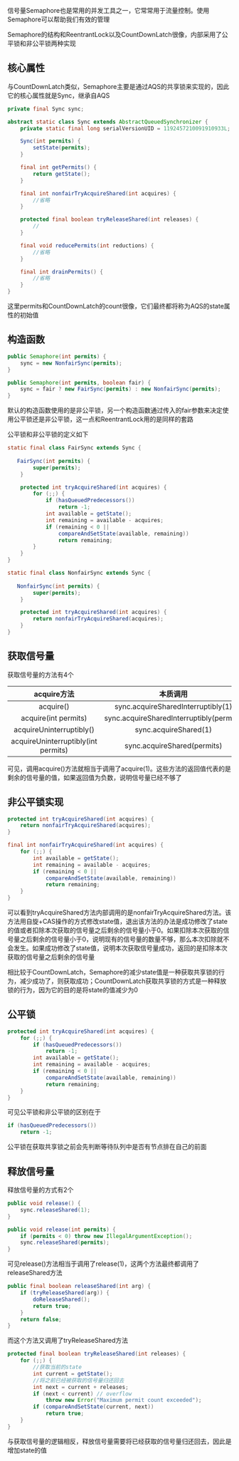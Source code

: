 信号量Semaphore也是常用的并发工具之一，它常常用于流量控制。使用Semaphore可以帮助我们有效的管理

Semaphore的结构和ReentrantLock以及CountDownLatch很像，内部采用了公平锁和非公平锁两种实现  

## 核心属性  

与CountDownLatch类似，Semaphore主要是通过AQS的共享锁来实现的，因此它的核心属性就是Sync，继承自AQS  

```java
private final Sync sync;

abstract static class Sync extends AbstractQueuedSynchronizer {
    private static final long serialVersionUID = 1192457210091910933L;

    Sync(int permits) {
        setState(permits);
    }

    final int getPermits() {
        return getState();
    }

    final int nonfairTryAcquireShared(int acquires) {
        //省略
    }

    protected final boolean tryReleaseShared(int releases) {
        //
    }

    final void reducePermits(int reductions) {
        //省略
    }

    final int drainPermits() {
        //省略
    }
}
```

这里permits和CountDownLatch的count很像，它们最终都将称为AQS的state属性的初始值  

## 构造函数  

```java
public Semaphore(int permits) {
    sync = new NonfairSync(permits);
}

public Semaphore(int permits, boolean fair) {
    sync = fair ? new FairSync(permits) : new NonfairSync(permits);
}
```

默认的构造函数使用的是非公平锁，另一个构造函数通过传入的fair参数来决定使用公平锁还是非公平锁，这一点和ReentrantLock用的是同样的套路  

公平锁和非公平锁的定义如下  

```java
static final class FairSync extends Sync {
    
   FairSync(int permits) {
        super(permits);
    }

    protected int tryAcquireShared(int acquires) {
        for (;;) {
            if (hasQueuedPredecessors())
                return -1;
            int available = getState();
            int remaining = available - acquires;
            if (remaining < 0 ||
                compareAndSetState(available, remaining))
                return remaining;
        }
    }
}

static final class NonfairSync extends Sync {
    
   NonfairSync(int permits) {
        super(permits);
    }

    protected int tryAcquireShared(int acquires) {
        return nonfairTryAcquireShared(acquires);
    }
}

```

## 获取信号量  

获取信号量的方法有4个  

|             acquire方法             |                 本质调用                 |
| :---------------------------------: | :--------------------------------------: |
|              acquire()              |    sync.acquireSharedInterruptibly(1)    |
|        acquire(int permits)         | sync.acquireSharedInterruptibly(permits) |
|      acquireUninterruptibly()       |          sync.acquireShared(1)           |
| acquireUninterruptibly(int permits) |       sync.acquireShared(permits)        |

可见，调用acquire()方法就相当于调用了acquire(1)。这些方法的返回值代表的是剩余的信号量的值，如果返回值为负数，说明信号量已经不够了  

## 非公平锁实现  

```java
protected int tryAcquireShared(int acquires) {
    return nonfairTryAcquireShared(acquires);
}
```

```java
final int nonfairTryAcquireShared(int acquires) {
    for (;;) {
        int available = getState();
        int remaining = available - acquires;
        if (remaining < 0 || 
            compareAndSetState(available, remaining))
            return remaining;
    }
}
```

可以看到tryAcquireShared方法内部调用的是nonfairTryAcquireShared方法。该方法用自旋+CAS操作的方式修改state值，退出该方法的办法是成功修改了state的值或者扣除本次获取的信号量之后剩余的信号量小于0。如果扣除本次获取的信号量之后剩余的信号量小于0，说明现有的信号量的数量不够，那么本次扣除就不会发生。如果成功修改了state值，说明本次获取信号量成功，返回的是扣除本次获取的信号量之后剩余的信号量  

相比较于CountDownLatch，Semaphore的减少state值是一种获取共享锁的行为，减少成功了，则获取成功；CountDownLatch获取共享锁的方式是一种释放锁的行为，因为它的目的是将state的值减少为0  

## 公平锁  

```java
protected int tryAcquireShared(int acquires) {
    for (;;) {
        if (hasQueuedPredecessors())
            return -1;
        int available = getState();
        int remaining = available - acquires;
        if (remaining < 0 ||
            compareAndSetState(available, remaining))
            return remaining;
    }
}
```

可见公平锁和非公平锁的区别在于

```java
if (hasQueuedPredecessors())
    return -1;
```

公平锁在获取共享锁之前会先判断等待队列中是否有节点排在自己的前面  

## 释放信号量  

释放信号量的方式有2个  

```java
public void release() {
    sync.releaseShared(1);
}
```

```java
public void release(int permits) {
    if (permits < 0) throw new IllegalArgumentException();
    sync.releaseShared(permits);
}
```

可见release()方法相当于调用了release(1)，这两个方法最终都调用了releaseShared方法  

```java
public final boolean releaseShared(int arg) {
    if (tryReleaseShared(arg)) {
        doReleaseShared();
        return true;
    }
    return false;
}
```

而这个方法又调用了tryReleaseShared方法  

```java
protected final boolean tryReleaseShared(int releases) {
    for (;;) {
        //获取当前的state
        int current = getState();
        //将之前已经被获取的信号量归还回去
        int next = current + releases;
        if (next < current) // overflow
            throw new Error("Maximum permit count exceeded");
        if (compareAndSetState(current, next))
            return true;
    }
}
```

与获取信号量的逻辑相反，释放信号量需要将已经获取的信号量归还回去，因此是增加state的值

